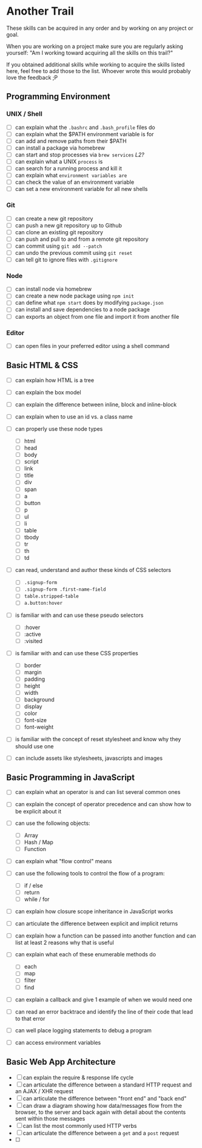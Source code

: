 # Another Trail

These skills can be acquired in any order and by working on any project or goal.

When you are working on a project make sure you are regularly asking yourself: "Am I working toward acquiring all the skills on this trail?"

If you obtained additional skills while working to acquire the skills listed here, feel free to add those to the list. Whoever wrote this would probably love the feedback ;P


## Programming Environment

### UNIX / Shell

- [ ] can explain what the `.bashrc` and `.bash_profile` files do
- [ ] can explain what the $PATH environment variable is for
- [ ] can add and remove paths from their $PATH
- [ ] can install a package via homebrew
- [ ] can start and stop processes via `brew services` _L2?_
- [ ] can explain what a UNIX `process` is
- [ ] can search for a running process and kill it
- [ ] can explain what `environment variables are`
- [ ] can check the value of an environment variable
- [ ] can set a new environment variable for all new shells

### Git

- [ ] can create a new git repository
- [ ] can push a new git repository up to Github
- [ ] can clone an existing git repository
- [ ] can push and pull to and from a remote git repository
- [ ] can commit using `git add --patch`
- [ ] can undo the previous commit using `git reset`
- [ ] can tell git to ignore files with `.gitignore`

### Node

- [ ] can install node via homebrew
- [ ] can create a new node package using `npm init`
- [ ] can define what `npm start` does by modifying `package.json`
- [ ] can install and save dependencies to a node package
- [ ] can exports an object from one file and import it from another file

### Editor

- [ ] can open files in your preferred editor using a shell command



## Basic HTML & CSS

- [ ] can explain how HTML is a tree
- [ ] can explain the box model
- [ ] can explain the difference between inline, block and inline-block
- [ ] can explain when to use an id vs. a class name
- [ ] can properly use these node types
  - [ ] html
  - [ ] head
  - [ ] body
  - [ ] script
  - [ ] link
  - [ ] title
  - [ ] div
  - [ ] span
  - [ ] a
  - [ ] button
  - [ ] p
  - [ ] ul
  - [ ] li
  - [ ] table
  - [ ] tbody
  - [ ] tr
  - [ ] th
  - [ ] td
- [ ] can read, understand and author these kinds of CSS selectors
  - [ ] `.signup-form`
  - [ ] `.signup-form .first-name-field`
  - [ ] `table.stripped-table`
  - [ ] `a.button:hover`
- [ ] is familiar with and can use these pseudo selectors
  - [ ] :hover
  - [ ] :active
  - [ ] :visited
- [ ] is familiar with and can use these CSS properties
  - [ ] border
  - [ ] margin
  - [ ] padding
  - [ ] height
  - [ ] width
  - [ ] background
  - [ ] display
  - [ ] color
  - [ ] font-size
  - [ ] font-weight
- [ ] is familiar with the concept of reset stylesheet and know why they should use one
- [ ] can include assets like stylesheets, javascripts and images



## Basic Programming in JavaScript


- [ ] can explain what an operator is and can list several common ones
- [ ] can explain the concept of operator precedence and can show how to be explicit about it
- [ ] can use the following objects:
  - [ ] Array
  - [ ] Hash / Map
  - [ ] Function
- [ ] can explain what "flow control" means
- [ ] can use the following tools to control the flow of a program:
  - [ ] if / else
  - [ ] return
  - [ ] while / for
- [ ] can explain how closure scope inheritance in JavaScript works
- [ ] can articulate the difference between explicit and implicit returns
- [ ] can explain how a function can be passed into another function and can list at least 2 reasons why that is useful
- [ ] can explain what each of these enumerable methods do
  - [ ] each
  - [ ] map
  - [ ] filter
  - [ ] find
- [ ] can explain a callback and give 1 example of when we would need one
- [ ] can read an error backtrace and identify the line of their code that lead to that error
- [ ] can well place logging statements to debug a program
- [ ] can access environment variables



## Basic Web App Architecture

- [ ] can explain the require & response life cycle
- [ ] can articulate the difference between a standard HTTP request and an AJAX / XHR request
- [ ] can articulate the difference between "front end" and "back end"
- [ ] can draw a diagram showing how data/messages flow from the browser, to the server and back again with detail about the contents sent within those messages
- [ ] can list the most commonly used HTTP verbs
- [ ] can articulate the difference between a `get` and a `post` request
- [ ]
